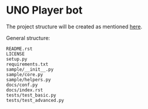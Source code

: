 # UNO Player bot

The project structure will be created as mentioned [here](http://docs.python-guide.org/en/latest/writing/structure/).

General structure:
```
README.rst
LICENSE
setup.py
requirements.txt
sample/__init__.py
sample/core.py
sample/helpers.py
docs/conf.py
docs/index.rst
tests/test_basic.py
tests/test_advanced.py
```

